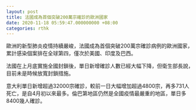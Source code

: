 ```yaml
---
layout: post
title: 法國成為首個突破200萬宗確診的歐洲國家
date: 2020-11-18 05:59:47.000000000 +08:00
categories: rthk
---
```


歐洲的新型肺炎疫情持續嚴峻，法國成為首個突破200萬宗確診病例的歐洲國家，累計感染個案排在全球第四，僅次於美國、印度及巴西。

法國在上月底實施全國封鎖後，單日新增確診人數已經大幅下降，但衛生部長說，目前未是時候放寬封鎖措施。

意大利單日新增超過32000宗確診，較前一日大幅增加超過4800宗，再多731人死亡，是自4月初以來最多。倫巴第地區仍然是全國疫情最嚴重的地區，單日多8400幾人確診。
